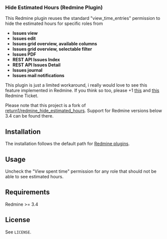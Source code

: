 ### Hide Estimated Hours (Redmine Plugin)

This Redmine plugin reuses the standard "view_time_entries" permission to hide the estimated hours for specific roles from

* **Issues view**
* **Issues edit**
* **Issues grid overview, available columns**
* **Issues grid overview, selectable filter**
* **Issues PDF**
* **REST API Issues Index**
* **REST API Issues Detail**
* **Issues journal**
* **Issues mail notifications**

This plugin is just a limited workaround, i really would love to see this feature implemented in Redmine. If you think so
too, please +1 [this](http://www.redmine.org/issues/12005) and [this](http://www.redmine.org/issues/11963)
Redmine Ticket.

Please note that this project is a fork of [return1/redmine_hide_estimated_hours](https://github.com/return1/redmine_hide_estimated_hours).
Support for Redmine versions below 3.4 can be found there. 

## Installation

The installation follows the default path for [Redmine plugins](http://www.redmine.org/projects/redmine/wiki/Plugins).

## Usage

Uncheck the "View spent time" permission for any role that should not be able to see estimated hours.

## Requirements

Redmine >= 3.4

## License

See `LICENSE`.
